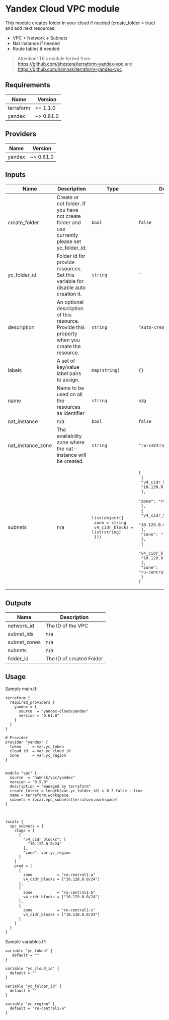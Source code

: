 # Yandex Cloud VPC module
This module creates folder in your cloud if needed (create_folder = true) and add next resources:
- VPC + Network + Subnets
- Nat Instance if needed
- Route tables if needed

> Attention! This module forked from https://github.com/shestera/terraform-yandex-vpc and https://github.com/hamnsk/terraform-yandex-vpc

## Requirements

| Name | Version |
|------|---------|
| terraform | >= 1.1.0 |
| yandex | ~> 0.61.0 |

## Providers

| Name | Version |
|------|---------|
| yandex | ~> 0.61.0 |

## Inputs

| Name | Description | Type | Default | Required |
|------|-------------|------|---------|:--------:|
| create_folder | Create or not folder. If you have not create folder and use currently please set yc_folder_id.| `bool` | `false` | yes |
| yc_folder_id | Folder id for provide resources. Set this variable for disable auto creation it.| `string` | `` | no |
| description | An optional description of this resource. Provide this property when you create the resource. | `string` | `"Auto-created"` | no |
| labels | A set of key/value label pairs to assign. | `map(string)` | `{}` | no |
| name | Name to be used on all the resources as identifier | `string` | n/a | yes |
| nat\_instance | n/a | `bool` | `false` | no |
| nat\_instance\_zone | The availability zone where the nat-instance will be created. | `string` | `"ru-central1-a"` | no |
| subnets | n/a | <pre>list(object({<br>    zone           = string<br>    v4_cidr_blocks = list(string)<br>  }))</pre> | <pre>[<br>  {<br>    "v4_cidr_blocks": [<br>      "10.130.0.0/24"<br>    ],<br>    "zone": "ru-central1-a"<br>  },<br>  {<br>    "v4_cidr_blocks": [<br>      "10.129.0.0/24"<br>    ],<br>    "zone": "ru-central1-b"<br>  },<br>  {<br>    "v4_cidr_blocks": [<br>      "10.128.0.0/24"<br>    ],<br>    "zone": "ru-central1-c"<br>  }<br>]</pre> | no |

## Outputs

| Name | Description |
|------|-------------|
| network\_id | The ID of the VPC |
| subnet\_ids | n/a |
| subnet\_zones | n/a |
| subnets | n/a |
| folder_id | The ID of created Folder |

## Usage

Sample main.tf: 

```hcl
terraform {
  required_providers {
    yandex = {
      source  = "yandex-cloud/yandex"
      version = "0.61.0"
    }
  }
}

# Provider
provider "yandex" {
  token     = var.yc_token
  cloud_id  = var.yc_cloud_id
  zone      = var.yc_region
}


module "vpc" {
  source  = "hamnsk/vpc/yandex"
  version = "0.5.0"
  description = "managed by terraform"
  create_folder = length(var.yc_folder_id) > 0 ? false : true
  name = terraform.workspace
  subnets = local.vpc_subnets[terraform.workspace]
}



locals {
  vpc_subnets = {
    stage = [
      {
        "v4_cidr_blocks": [
          "10.128.0.0/24"
        ],
        "zone": var.yc_region
      }
    ]
    prod = [
      {
        zone           = "ru-central1-a"
        v4_cidr_blocks = ["10.128.0.0/24"]
      },
      {
        zone           = "ru-central1-b"
        v4_cidr_blocks = ["10.129.0.0/24"]
      },
      {
        zone           = "ru-central1-c"
        v4_cidr_blocks = ["10.130.0.0/24"]
      }
    ]
  }
}

```


Sample variables.tf:

```hcl
variable "yc_token" {
   default = ""
}

variable "yc_cloud_id" {
  default = ""
}

variable "yc_folder_id" {
  default = ""
}

variable "yc_region" {
  default = "ru-central1-a"
}

```
